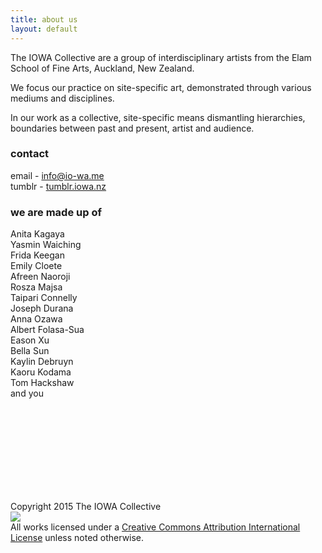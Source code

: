 ```yaml
---
title: about us
layout: default
---
```


The IOWA Collective are a group of interdisciplinary artists from the Elam School of Fine Arts, Auckland, New Zealand.

We focus our practice on site-specific art, demonstrated through various mediums and disciplines.

In our work as a collective, site-specific means dismantling hierarchies, boundaries between past and present, artist and audience.

### contact

email - [info@io-wa.me][mail]
<br>
tumblr - [tumblr.iowa.nz][tmblr]

### we are made up of

Anita Kagaya
<br>
Yasmin Waiching
<br>
Frida Keegan
<br>
Emily Cloete
<br>
Afreen Naoroji
<br>
Rosza Majsa
<br>
Taipari Connelly
<br>
Joseph Durana 
<br>
Anna Ozawa
<br>
Albert Folasa-Sua
<br>
Eason Xu
<br>
Bella Sun
<br>
Kaylin Debruyn
<br>
Kaoru Kodama
<br>
Tom Hackshaw
<br>
and you

<br><br>
<br><br>
<br><br>
<br><br>

Copyright 2015 The IOWA Collective
<br>
<img src="https://i.creativecommons.org/l/by/4.0/80x15.png"><br>All works licensed under a <a href="https://creativecommons.org/licenses/by/4.0/">Creative Commons Attribution International License</a> unless noted otherwise.


[mail]: mailto:info@io-wa.me
[tmblr]: http://tumblr.iowa.nz
